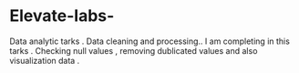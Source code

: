 # Elevate-labs-
Data analytic tarks . Data cleaning and processing..
I am completing in this tarks  . Checking null values , removing dublicated values and also visualization data . 
